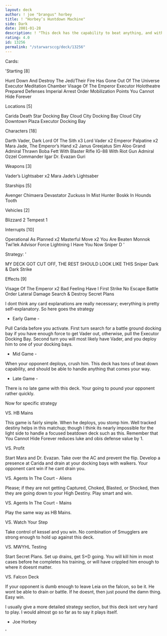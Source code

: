 ```yaml
---
layout: deck
author: ! joe "brangus" horbey
title: ! "Horbey’s Huntdown Machine"
side: Dark
date: 2001-01-28
description: ! "This deck has the capability to beat anything, and with a good a differential."
rating: 4.0
id: 13256
permalink: "/starwarsccg/deck/13256"
---
```

Cards: 

'Starting [8]

Hunt Down And Destroy The Jedi/Their Fire Has Gone Out Of The Universe
Executor Meditation Chamber
Visage Of The Emperor
Executor Holotheatre
Prepared Defenses
Imperial Arrest Order
Mobilization Points
You Cannot Hide Forever

Locations [5]

Carida
Death Star Docking Bay
Cloud City Docking Bay
Cloud City Downtown Plaza
Executor Docking Bay

Characters [18]

Darth Vader, Dark Lord Of The Sith x3
Lord Vader x2
Emperor Palpatine x2
Mara Jade, The Emperor’s Hand x2
Janus Greejatus
Sim Aloo
Grand Admiral Thrawn
Boba Fett With Blaster Rifle
IG-88 With Riot Gun
Admiral Ozzel
Commander Igar
Dr. Evazan
Guri

Weapons [3]

Vader’s Lightsaber x2
Mara Jade’s Lightsaber

Starships [5]

Avenger
Chimaera
Devastator
Zuckuss In Mist Hunter
Boskk In Hounds Tooth

Vehicles [2]

Blizzard 2
Tempest 1

Interrupts [10]

Operational As Planned x2
Masterful Move x2
You Are Beaten
Monnok
Twi’lek Advisor
Force Lightning
I Have You Now
Sniper D '

Strategy: '

MY DECK GOT CUT OFF, THE REST SHOULD LOOK LIKE THIS 
Sniper Dark & Dark Strike

Effects [9]

Visage Of The Emperor x2
Bad Feeling Have I
First Strike
No Escape
Battle Order
Lateral Damage
Search & Destroy
Secret Plans


I dont think any card explanations are really necessary; everything is pretty self-explanatory. So here goes the strategy

- Early Game -

Pull Carida before you activate. First turn search for a battle ground docking bay if you have enough force to get Vader out, otherwise, pull the Executor Docking Bay. Second turn you will most likely have Vader, and you deploy him to one of your docking bays.

- Mid Game -

When your opponent deploys, crush him. This deck has tons of beat down capability, and should be able to handle anything that comes your way.

- Late Game -

There is no late game with this deck. Your going to pound your opponent rather quickly.

Now for specific strategy

VS. HB Mains

This game is fairly simple. When he deploys, you stomp him. Well tracked destiny helps in this matchup; though I think its nearly impossible for the light side to handle a focused beatdown deck such as this. Remember that You Cannot Hide Forever reduces luke and obis defense value by 1.

VS. Profit

Start Mara and Dr. Evazan. Take over the AC and prevent the flip. Develop a presence at Carida and drain at your docking bays with walkers. Your opponent cant win if he cant drain you.

VS. Agents In The Court - Aliens

Please; if they are not getting Captured, Choked, Blasted, or Shocked, then they are going down to your High Destiny. Play smart and win.

VS. Agents In The Court - Mains

Play the same way as HB Mains.

VS. Watch Your Step

Take control of kessel and you win. No combination of Smugglers are strong enough to hold up against this deck.

VS. MWYHL Testing

Start Secret Plans. Set up drains, get S+D going. You will kill him in most cases before he completes his training, or will have crippled him enough to where it doesnt matter.

VS. Falcon Deck

If your opponent is dumb enough to leave Leia on the falcon, so be it. He wont be able to drain or battle. If he doesnt, then just pound the damn thing. Easy win.

I usually give a more detailed strategy section, but this deck isnt very hard to play. I would almost go so far as to say it plays itself.

- Joe Horbey


'
